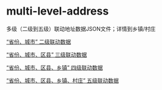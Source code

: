 # multi-level-address
多级（二级到五级）联动地址数据JSON文件；详情到乡镇/村庄

[“省份、城市” 二级联动数据](https://github.com/XZIO/multi-level-address/blob/master/second-level-address.json)

[“省份、城市、区县” 三级联动数据](https://github.com/XZIO/multi-level-address/blob/master/third-level-address.json)

[“省份、城市、区县、乡镇” 四级联动数据](https://github.com/XZIO/multi-level-address/blob/master/four-level-address.json)

[“省份、城市、区县、乡镇、村庄” 五级联动数据](https://github.com/XZIO/multi-level-address/blob/master/five-level-address.json)

